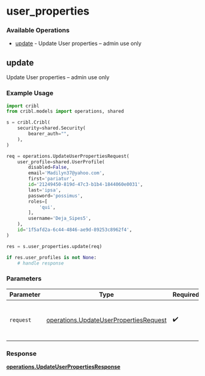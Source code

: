 # user_properties

### Available Operations

* [update](#update) - Update User properties – admin use only

## update

Update User properties – admin use only

### Example Usage

```python
import cribl
from cribl.models import operations, shared

s = cribl.Cribl(
    security=shared.Security(
        bearer_auth="",
    ),
)

req = operations.UpdateUserPropertiesRequest(
    user_profile=shared.UserProfile(
        disabled=False,
        email='Madilyn37@yahoo.com',
        first='pariatur',
        id='21249450-819d-47c3-b1b4-1844060e0031',
        last='ipsa',
        password='possimus',
        roles=[
            'qui',
        ],
        username='Deja_Sipes5',
    ),
    id='1f5afd2a-6c44-4846-ae9d-89253c8962f4',
)

res = s.user_properties.update(req)

if res.user_profiles is not None:
    # handle response
```

### Parameters

| Parameter                                                                                        | Type                                                                                             | Required                                                                                         | Description                                                                                      |
| ------------------------------------------------------------------------------------------------ | ------------------------------------------------------------------------------------------------ | ------------------------------------------------------------------------------------------------ | ------------------------------------------------------------------------------------------------ |
| `request`                                                                                        | [operations.UpdateUserPropertiesRequest](../../models/operations/updateuserpropertiesrequest.md) | :heavy_check_mark:                                                                               | The request object to use for the request.                                                       |


### Response

**[operations.UpdateUserPropertiesResponse](../../models/operations/updateuserpropertiesresponse.md)**

